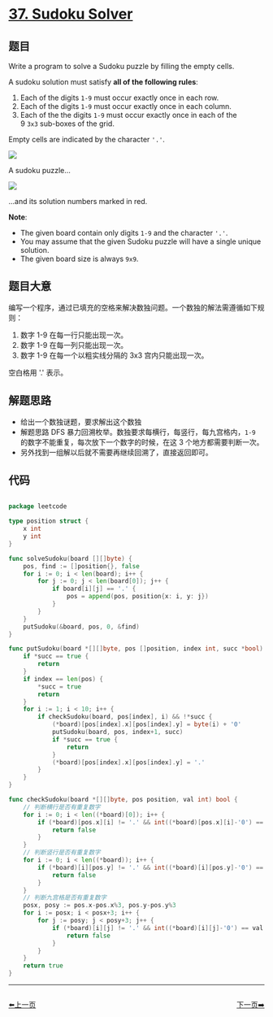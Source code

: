 # [37. Sudoku Solver](https://leetcode.com/problems/sudoku-solver/)



## 题目

Write a program to solve a Sudoku puzzle by filling the empty cells.

A sudoku solution must satisfy **all of the following rules**:

1. Each of the digits `1-9` must occur exactly once in each row.
2. Each of the digits `1-9` must occur exactly once in each column.
3. Each of the the digits `1-9` must occur exactly once in each of the 9 `3x3` sub-boxes of the grid.

Empty cells are indicated by the character `'.'`.

![](https://upload.wikimedia.org/wikipedia/commons/thumb/f/ff/Sudoku-by-L2G-20050714.svg/250px-Sudoku-by-L2G-20050714.svg.png)

A sudoku puzzle...

![](https://upload.wikimedia.org/wikipedia/commons/thumb/3/31/Sudoku-by-L2G-20050714_solution.svg/250px-Sudoku-by-L2G-20050714_solution.svg.png)

...and its solution numbers marked in red.

**Note**:

- The given board contain only digits `1-9` and the character `'.'`.
- You may assume that the given Sudoku puzzle will have a single unique solution.
- The given board size is always `9x9`.

## 题目大意


编写一个程序，通过已填充的空格来解决数独问题。一个数独的解法需遵循如下规则：

1. 数字 1-9 在每一行只能出现一次。
2. 数字 1-9 在每一列只能出现一次。
3. 数字 1-9 在每一个以粗实线分隔的 3x3 宫内只能出现一次。

空白格用 '.' 表示。


## 解题思路

- 给出一个数独谜题，要求解出这个数独
- 解题思路 DFS 暴力回溯枚举。数独要求每横行，每竖行，每九宫格内，`1-9` 的数字不能重复，每次放下一个数字的时候，在这 3 个地方都需要判断一次。
- 另外找到一组解以后就不需要再继续回溯了，直接返回即可。

## 代码

```go

package leetcode

type position struct {
	x int
	y int
}

func solveSudoku(board [][]byte) {
	pos, find := []position{}, false
	for i := 0; i < len(board); i++ {
		for j := 0; j < len(board[0]); j++ {
			if board[i][j] == '.' {
				pos = append(pos, position{x: i, y: j})
			}
		}
	}
	putSudoku(&board, pos, 0, &find)
}

func putSudoku(board *[][]byte, pos []position, index int, succ *bool) {
	if *succ == true {
		return
	}
	if index == len(pos) {
		*succ = true
		return
	}
	for i := 1; i < 10; i++ {
		if checkSudoku(board, pos[index], i) && !*succ {
			(*board)[pos[index].x][pos[index].y] = byte(i) + '0'
			putSudoku(board, pos, index+1, succ)
			if *succ == true {
				return
			}
			(*board)[pos[index].x][pos[index].y] = '.'
		}
	}
}

func checkSudoku(board *[][]byte, pos position, val int) bool {
	// 判断横行是否有重复数字
	for i := 0; i < len((*board)[0]); i++ {
		if (*board)[pos.x][i] != '.' && int((*board)[pos.x][i]-'0') == val {
			return false
		}
	}
	// 判断竖行是否有重复数字
	for i := 0; i < len((*board)); i++ {
		if (*board)[i][pos.y] != '.' && int((*board)[i][pos.y]-'0') == val {
			return false
		}
	}
	// 判断九宫格是否有重复数字
	posx, posy := pos.x-pos.x%3, pos.y-pos.y%3
	for i := posx; i < posx+3; i++ {
		for j := posy; j < posy+3; j++ {
			if (*board)[i][j] != '.' && int((*board)[i][j]-'0') == val {
				return false
			}
		}
	}
	return true
}


```

----------------------------------------------
<div style="display: flex;justify-content: space-between;align-items: center;">
<p><a href="https://books.halfrost.com/leetcode/ChapterFour/0036.Valid-Sudoku/">⬅️上一页</a></p>
<p><a href="https://books.halfrost.com/leetcode/ChapterFour/0039.Combination-Sum/">下一页➡️</a></p>
</div>
